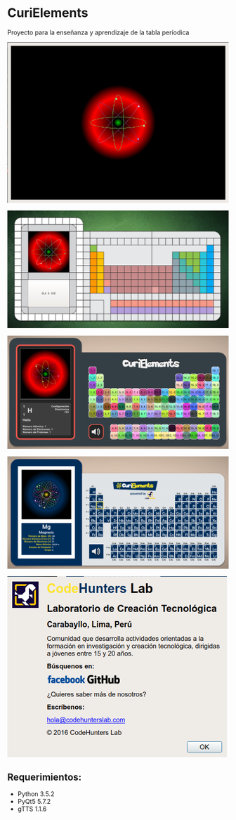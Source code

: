 # CuriElements
Proyecto para la enseñanza y aprendizaje de la tabla períodica

![Image of Atom](https://github.com/CodeHuntersLab/CuriElements/raw/master/resource/images/atom.png)

![Image of CuriElements](https://github.com/CodeHuntersLab/CuriElements/raw/master/resource/images/curielements.png)

![Image of CuriElements](https://github.com/CodeHuntersLab/CuriElements/raw/master/resource/images/curielements2.png)

![Image of CuriElements](https://github.com/CodeHuntersLab/CuriElements/raw/master/resource/images/curielements3.png)

![Image of CuriElements](https://github.com/CodeHuntersLab/CuriElements/raw/master/resource/images/about.png)

## Requerimientos:

- Python 3.5.2
- PyQt5 5.7.2
- gTTS 1.1.6